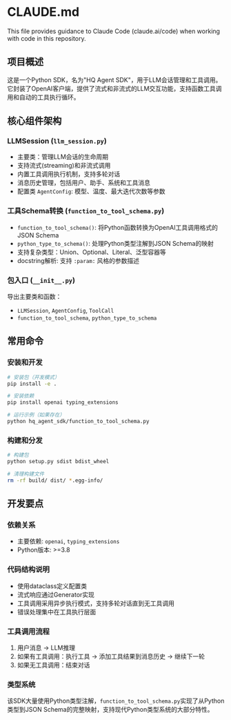 # CLAUDE.md

This file provides guidance to Claude Code (claude.ai/code) when working with code in this repository.

## 项目概述
这是一个Python SDK，名为"HQ Agent SDK"，用于LLM会话管理和工具调用。它封装了OpenAI客户端，提供了流式和非流式的LLM交互功能，支持函数工具调用和自动的工具执行循环。

## 核心组件架构

### LLMSession (`llm_session.py`)
- 主要类：管理LLM会话的生命周期
- 支持流式(streaming)和非流式调用
- 内置工具调用执行机制，支持多轮对话
- 消息历史管理，包括用户、助手、系统和工具消息
- 配置类 `AgentConfig`: 模型、温度、最大迭代次数等参数

### 工具Schema转换 (`function_to_tool_schema.py`)
- `function_to_tool_schema()`: 将Python函数转换为OpenAI工具调用格式的JSON Schema
- `python_type_to_schema()`: 处理Python类型注解到JSON Schema的映射
- 支持复杂类型：Union、Optional、Literal、泛型容器等
- docstring解析: 支持 `:param:` 风格的参数描述

### 包入口 (`__init__.py`)
导出主要类和函数：
- `LLMSession`, `AgentConfig`, `ToolCall`
- `function_to_tool_schema`, `python_type_to_schema`

## 常用命令

### 安装和开发
```bash
# 安装包（开发模式）
pip install -e .

# 安装依赖
pip install openai typing_extensions

# 运行示例（如果存在）
python hq_agent_sdk/function_to_tool_schema.py
```

### 构建和分发
```bash
# 构建包
python setup.py sdist bdist_wheel

# 清理构建文件
rm -rf build/ dist/ *.egg-info/
```

## 开发要点

### 依赖关系
- 主要依赖: `openai`, `typing_extensions`  
- Python版本: >=3.8

### 代码结构说明
- 使用dataclass定义配置类
- 流式响应通过Generator实现
- 工具调用采用异步执行模式，支持多轮对话直到无工具调用
- 错误处理集中在工具执行层面

### 工具调用流程
1. 用户消息 -> LLM推理
2. 如果有工具调用：执行工具 -> 添加工具结果到消息历史 -> 继续下一轮
3. 如果无工具调用：结束对话

### 类型系统
该SDK大量使用Python类型注解，`function_to_tool_schema.py`实现了从Python类型到JSON Schema的完整映射，支持现代Python类型系统的大部分特性。